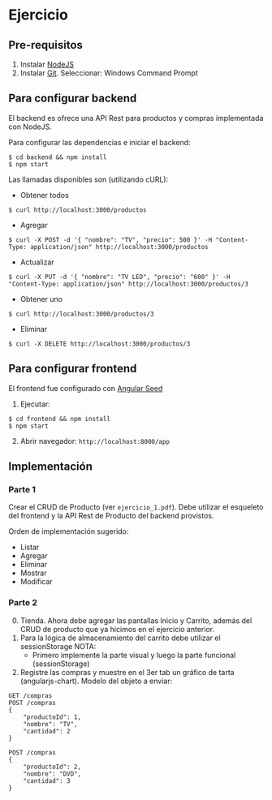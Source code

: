 # Ejercicio 

## Pre-requisitos

1. Instalar [NodeJS](https://nodejs.org/en/download/)
2. Instalar [Git](https://git-scm.com/download/win). Seleccionar: Windows Command Prompt

## Para configurar backend

El backend es ofrece una API Rest para productos y compras implementada con NodeJS.

Para configurar las dependencias e iniciar el backend:
```
$ cd backend && npm install
$ npm start
```

Las llamadas disponibles son (utilizando cURL):

- Obtener todos
```
$ curl http://localhost:3000/productos 
```

- Agregar 
```
$ curl -X POST -d '{ "nombre": "TV", "precio": 500 }' -H "Content-Type: application/json" http://localhost:3000/productos
```

- Actualizar
```
$ curl -X PUT -d '{ "nombre": "TV LED", "precio": "600" }' -H "Content-Type: application/json" http://localhost:3000/productos/3 
```

- Obtener uno
```
$ curl http://localhost:3000/productos/3
```

- Eliminar 
```
$ curl -X DELETE http://localhost:3000/productos/3
```

## Para configurar frontend

El frontend fue configurado con [Angular Seed](https://github.com/angular/angular-seed)

1. Ejecutar: 
```
$ cd frontend && npm install
$ npm start
```
2. Abrir navegador: `http://localhost:8000/app`

## Implementación

### Parte 1

Crear el CRUD de Producto (ver `ejercicio_1.pdf`). Debe utilizar el esqueleto del frontend y la API Rest de Producto del backend provistos.

Orden de implementación sugerido:

- Listar
- Agregar
- Eliminar
- Mostrar
- Modificar

### Parte 2

0. Tienda. Ahora debe agregar las pantallas Inicio y Carrito, además del CRUD de producto que ya hicimos en el ejercicio anterior.
0. Para la lógica de almacenamiento del carrito debe utilizar el sessionStorage
NOTA: 
	- Primero implemente la parte visual y luego la parte funcional (sessionStorage)
0. Registre las compras y muestre en el 3er tab un gráfico de tarta (angularjs-chart). Modelo del objeto a enviar:
```
GET /compras
POST /compras
{
	"productoId": 1,
	"nombre": "TV",
    "cantidad": 2
}

POST /compras
{
	"productoId": 2,
	"nombre": "DVD",
    "cantidad": 3
}
```

